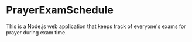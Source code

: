 # PrayerExamSchedule
This is a Node.js web application that keeps track of everyone's exams for prayer during exam time.
